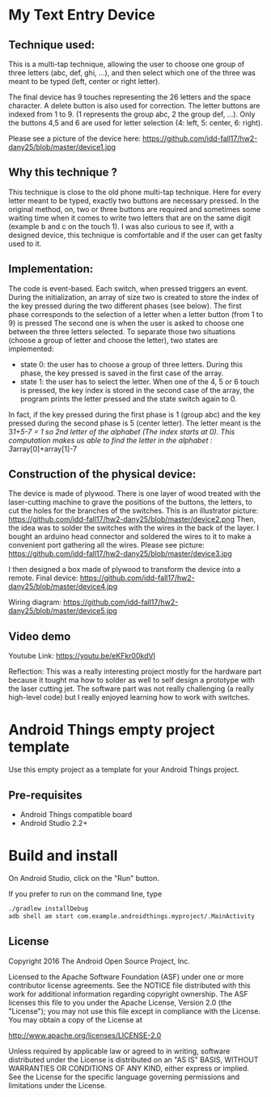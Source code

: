My Text Entry Device
=====================

Technique used:
----------------

This is a multi-tap technique, allowing the user to choose one group of three letters (abc, def, ghi, …), and then select which one of the three was meant to be typed (left, center or right letter).

The final device has 9 touches representing the 26 letters and the space character. A delete button is also used for correction. The letter buttons are indexed from 1 to 9. (1 represents the group abc, 2 the group def, ...).
Only the buttons 4,5 and 6 are used for letter selection (4: left, 5: center, 6: right).

Please see a picture of the device here: https://github.com/idd-fall17/hw2-dany25/blob/master/device1.jpg

Why this technique ?
--------------------
This technique is close to the old phone multi-tap technique. Here for every letter meant to be typed, exactly two buttons are necessary pressed. In the original method, on, two or three buttons are required and sometimes some waiting time when it comes to write two letters that are on the same digit (example b and c on the touch 1).
I was also curious to see if, with a designed device, this technique is comfortable and if the user can get faslty used to it.


Implementation:
----------------
The code is event-based. Each switch, when pressed triggers an event. 
During the initialization, an array of size two is created to store the index of the key pressed during the two different phases (see below). The first phase corresponds to the selection of a letter when a letter button (from 1 to 9) is pressed The second one is when the user is asked to choose one between the three letters selected. To separate those two situations (choose a group of letter and choose the letter), two states are implemented: 
  - state 0: the user has to choose a group of three letters. During this phase, the key pressed is saved in the first case of the array.
  - state 1: the user has to select the letter. When one of the 4, 5 or 6 touch is pressed, the key index is stored in the second case of the array, the program prints the letter pressed and the state switch again to 0.
  
  In fact, if the key pressed during the first phase is 1 (group abc) and the key pressed during the second phase is 5 (center letter). The letter meant is the 3*1+5-7 = 1 so 2nd letter of the alphabet (The index starts at 0).
  This computation makes us able to find the letter in the alphabet : 3*array[0]+array[1]-7


Construction of the physical device:
-------------------------------------
The device is made of plywood. There is one layer of wood treated with the laser-cutting machine to grave the positions of the buttons, the letters, to cut the holes for the branches of the switches.
This is an illustrator picture:  https://github.com/idd-fall17/hw2-dany25/blob/master/device2.png
Then, the idea was to solder the switches with the wires in the back of the layer. I bought an arduino head connector and soldered the wires to it to make a convenient port gathering all the wires.
Please see picture: https://github.com/idd-fall17/hw2-dany25/blob/master/device3.jpg

I then designed a box made of plywood to transform the device into a remote.
Final device: https://github.com/idd-fall17/hw2-dany25/blob/master/device4.jpg

Wiring diagram: https://github.com/idd-fall17/hw2-dany25/blob/master/device5.jpg

Video demo
----------
Youtube Link:
https://youtu.be/eKFkr00kdVI


Reflection:
This was a really interesting project mostly for the hardware part because it tought ma how to solder as well to self design a prototype with the laser cutting jet. The software part was not really challenging (a really high-level code) but I really enjoyed learning how to work with switches.

Android Things empty project template 
=====================================

Use this empty project as a template for your Android Things project.


Pre-requisites
--------------

- Android Things compatible board
- Android Studio 2.2+


Build and install
=================

On Android Studio, click on the "Run" button.

If you prefer to run on the command line, type

```bash
./gradlew installDebug
adb shell am start com.example.androidthings.myproject/.MainActivity
```

License
-------

Copyright 2016 The Android Open Source Project, Inc.

Licensed to the Apache Software Foundation (ASF) under one or more contributor
license agreements.  See the NOTICE file distributed with this work for
additional information regarding copyright ownership.  The ASF licenses this
file to you under the Apache License, Version 2.0 (the "License"); you may not
use this file except in compliance with the License.  You may obtain a copy of
the License at

  http://www.apache.org/licenses/LICENSE-2.0

Unless required by applicable law or agreed to in writing, software
distributed under the License is distributed on an "AS IS" BASIS, WITHOUT
WARRANTIES OR CONDITIONS OF ANY KIND, either express or implied.  See the
License for the specific language governing permissions and limitations under
the License.
